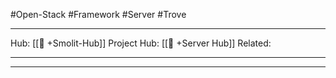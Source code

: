 #Open-Stack #Framework #Server #Trove
___
Hub: [[🎯 +Smolit-Hub]]
Project Hub: [[🎯 +Server Hub]]
Related: 
___
___

